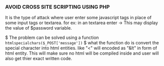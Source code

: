 ###                            AVOID  CROSS  SITE  SCRIPTING  USING   PHP

It is the type of attack where user enter some javascript tags in place of some input tags or textarea.
for ex: 
in an textarea enter ->   <?php echo $password; ?> 
This may display the value of $password variable.


$ The problem can be solved using a function `htmlspecialchars($_POST['message'])`                                 $
what the function do is convert the special character into html entities. like   "<" will encoded as  "&lt" in form of html entity. This will make sure no html will be compiled inside and user will also get thier exact written code.